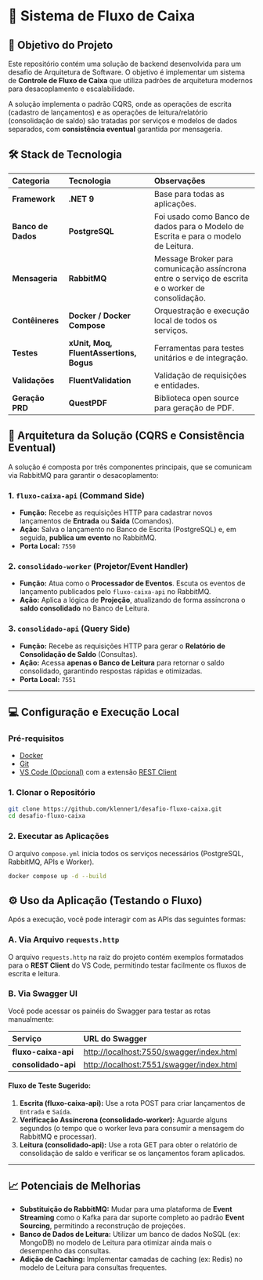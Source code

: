 # 🚀 Sistema de Fluxo de Caixa

## 🎯 Objetivo do Projeto

Este repositório contém uma solução de backend desenvolvida para um desafio de Arquitetura de Software. O objetivo é implementar um sistema de **Controle de Fluxo de Caixa** que utiliza padrões de arquitetura modernos para desacoplamento e escalabilidade.

A solução implementa o padrão CQRS, onde as operações de escrita (cadastro de lançamentos) e as operações de leitura/relatório (consolidação de saldo) são tratadas por serviços e modelos de dados separados, com **consistência eventual** garantida por mensageria.

## 🛠️ Stack de Tecnologia

| Categoria | Tecnologia | Observações |
| :--- | :--- | :--- |
| **Framework** | **.NET 9** | Base para todas as aplicações. |
| **Banco de Dados** | **PostgreSQL** | Foi usado como Banco de dados para o Modelo de Escrita e para o modelo de Leitura. |
| **Mensageria** | **RabbitMQ** | Message Broker para comunicação assíncrona entre o serviço de escrita e o worker de consolidação. |
| **Contêineres** | **Docker / Docker Compose** | Orquestração e execução local de todos os serviços. |
| **Testes** | **xUnit, Moq, FluentAssertions, Bogus** | Ferramentas para testes unitários e de integração. |
| **Validações** | **FluentValidation** | Validação de requisições e entidades. |
| **Geração PRD** | **QuestPDF** |  Biblioteca open source para geração de PDF. |

## 📐 Arquitetura da Solução (CQRS e Consistência Eventual)

A solução é composta por três componentes principais, que se comunicam via RabbitMQ para garantir o desacoplamento:

### 1\. `fluxo-caixa-api` (Command Side)

  * **Função:** Recebe as requisições HTTP para cadastrar novos lançamentos de **Entrada** ou **Saída** (Comandos).
  * **Ação:** Salva o lançamento no Banco de Escrita (PostgreSQL) e, em seguida, **publica um evento** no RabbitMQ.
  * **Porta Local:** `7550`

### 2\. `consolidado-worker` (Projetor/Event Handler)

  * **Função:** Atua como o **Processador de Eventos**. Escuta os eventos de lançamento publicados pelo `fluxo-caixa-api` no RabbitMQ.
  * **Ação:** Aplica a lógica de **Projeção**, atualizando de forma assíncrona o **saldo consolidado** no Banco de Leitura.

### 3\. `consolidado-api` (Query Side)

  * **Função:** Recebe as requisições HTTP para gerar o **Relatório de Consolidação de Saldo** (Consultas).
  * **Ação:** Acessa **apenas o Banco de Leitura** para retornar o saldo consolidado, garantindo respostas rápidas e otimizadas.
  * **Porta Local:** `7551`

-----

## 💻 Configuração e Execução Local

### Pré-requisitos

  * [Docker](https://www.docker.com/products/docker-desktop)
  * [Git](https://git-scm.com/downloads)
  * [VS Code (Opcional)](https://code.visualstudio.com/) com a extensão [REST Client](https://marketplace.visualstudio.com/items?itemName=humao.rest-client)

### 1\. Clonar o Repositório

```bash
git clone https://github.com/klenner1/desafio-fluxo-caixa.git
cd desafio-fluxo-caixa
```

### 2\. Executar as Aplicações

O arquivo `compose.yml` inicia todos os serviços necessários (PostgreSQL, RabbitMQ, APIs e Worker).

```bash
docker compose up -d --build
```

## ⚙️ Uso da Aplicação (Testando o Fluxo)

Após a execução, você pode interagir com as APIs das seguintes formas:

### A. Via Arquivo `requests.http`

O arquivo `requests.http` na raiz do projeto contém exemplos formatados para o **REST Client** do VS Code, permitindo testar facilmente os fluxos de escrita e leitura.

### B. Via Swagger UI

Você pode acessar os painéis do Swagger para testar as rotas manualmente:

| Serviço | URL do Swagger |
| :--- | :--- |
| **fluxo-caixa-api** | [http://localhost:7550/swagger/index.html](https://www.google.com/search?q=http://localhost:7550/swagger/index.html) |
| **consolidado-api** | [http://localhost:7551/swagger/index.html](https://www.google.com/search?q=http://localhost:7551/swagger/index.html) |

#### Fluxo de Teste Sugerido:

1.  **Escrita (fluxo-caixa-api):** Use a rota POST para criar lançamentos de `Entrada` e `Saída`.
2.  **Verificação Assíncrona (consolidado-worker):** Aguarde alguns segundos (o tempo que o worker leva para consumir a mensagem do RabbitMQ e processar).
3.  **Leitura (consolidado-api):** Use a rota GET para obter o relatório de consolidação de saldo e verificar se os lançamentos foram aplicados.

-----

## 📈 Potenciais de Melhorias 

  * **Substituição do RabbitMQ:** Mudar para uma plataforma de **Event Streaming** como o Kafka para dar suporte completo ao padrão **Event Sourcing**, permitindo a reconstrução de projeções.
  * **Banco de Dados de Leitura:** Utilizar um banco de dados NoSQL (ex: MongoDB) no modelo de Leitura para otimizar ainda mais o desempenho das consultas.
  * **Adição de Caching:** Implementar camadas de caching (ex: Redis) no modelo de Leitura para consultas frequentes.
